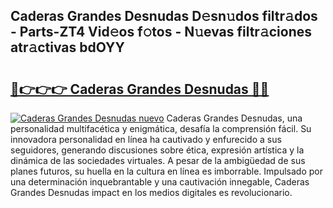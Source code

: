 ## Caderas Grandes Desnudas D𝚎sn𝚞dos filtr𝚊dos - Parts-ZT4 Vid𝚎os f𝚘tos - N𝚞evas filtr𝚊ciones atr𝚊ctivas bdOYY

# <h2><a href="http://mb62tn.tromn.icu/?c=Caderas+Grandes+Desnudas">🔗👉👉👉 Caderas Grandes Desnudas 🔗🔗</a></h2>

[![Caderas Grandes Desnudas nuevo](https://i.imgur.com/pEAQMta.gif)](http://mb62tn.tromn.icu/?c=Caderas+Grandes+Desnudas)
Caderas Grandes Desnudas, una personalidad multifacética y enigmática, desafía la comprensión fácil. Su innovadora personalidad en línea ha cautivado y enfurecido a sus seguidores, generando discusiones sobre ética, expresión artística y la dinámica de las sociedades virtuales. A pesar de la ambigüedad de sus planes futuros, su huella en la cultura en línea es imborrable. Impulsado por una determinación inquebrantable y una cautivación innegable, Caderas Grandes Desnudas impact en los medios digitales es revolucionario.
